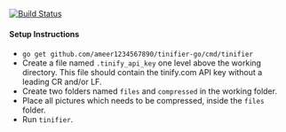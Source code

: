 [![Build Status](https://travis-ci.org/ameer1234567890/tinifier-go.svg?branch=master)](https://travis-ci.org/ameer1234567890/tinifier-go)

#### Setup Instructions
* `go get github.com/ameer1234567890/tinifier-go/cmd/tinifier`
* Create a file named `.tinify_api_key` one level above the working directory. This file should contain the tinify.com API key without a leading CR and/or LF.
* Create two folders named `files` and `compressed` in the working folder.
* Place all pictures which needs to be compressed, inside the `files` folder.
* Run `tinifier`.
